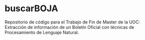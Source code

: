 # buscarBOJA
Repositorio de código para el Trabajo de Fin de Master de la UOC: Extracción de información de un Boletín Oficial con técnicas de Procesamiento de Lenguaje Natural.
